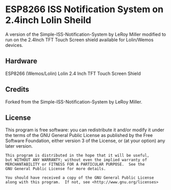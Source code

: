 # ESP8266 ISS Notification System on 2.4inch Lolin Sheild
A version of the Simple-ISS-Notification-System by LeRoy Miller modified to run on the 2.4Inch TFT Touch Screen shield available for Lolin/Wemos devices.

## Hardware
ESP8266 (Wemos/Lolin)
Lolin 2.4 Inch TFT Touch Screen Shield

## Credits

Forked from the Simple-ISS-Notification-System by LeRoy Miller.

## License

This program is free software: you can redistribute it and/or modify
    it under the terms of the GNU General Public License as published by
    the Free Software Foundation, either version 3 of the License, or
    (at your option) any later version.

    This program is distributed in the hope that it will be useful,
    but WITHOUT ANY WARRANTY; without even the implied warranty of
    MERCHANTABILITY or FITNESS FOR A PARTICULAR PURPOSE.  See the
    GNU General Public License for more details.

    You should have received a copy of the GNU General Public License
    along with this program.  If not, see <http://www.gnu.org/licenses>
